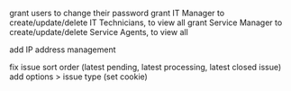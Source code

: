 grant users to change their password
grant IT Manager to create/update/delete IT Technicians, to view all
grant Service Manager to create/update/delete Service Agents, to view all

add IP address management

fix issue sort order (latest pending, latest processing, latest closed issue)
add options > issue type (set cookie)
